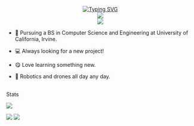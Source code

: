 <p align="center">
<a href="https://git.io/typing-svg"><img src="https://readme-typing-svg.demolab.com?font=Fira+Code&size=20&duration=2000&pause=100&color=00A7F7&vCenter=true&multiline=true&random=false&width=700&height=100&lines=Aiden+Favish;UCI+Student+%7C+Computer+Science+and+Engineering;Trajectory+Optimization+%7C+Drones+%7C+Control+Systems" alt="Typing SVG" /></a>

<br/>

<a href="https://www.linkedin.com/in/aidenfavish/">
    <img src="https://img.shields.io/badge/-Linkedin-blue?style=flat-square&logo=linkedin">
</a>

<br/>

<a href="https://github.com/aidenfavish">
    <img src="https://github-stats-alpha.vercel.app/api?username=aidenfavish&cc=22272e&tc=37BCF6&ic=fff&bc=0000">
</a>

</p>

* 📖 Pursuing a BS in Computer Science and Engineering at University of California, Irvine.

* 💻 Always looking for a new project!

* 😋 Love learning something new.

* 🤖 Robotics and drones all day any day.

<br>
Stats

![](http://github-profile-summary-cards.vercel.app/api/cards/profile-details?username=aidenfavish&theme=blueberry) 

![](http://github-profile-summary-cards.vercel.app/api/cards/repos-per-language?username=aidenfavish&theme=blueberry) 
![](http://github-profile-summary-cards.vercel.app/api/cards/most-commit-language?username=aidenfavish&theme=blueberry)


<br>
